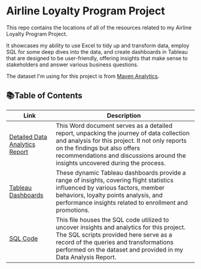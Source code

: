# Airline Loyalty Program Project

This repo contains the locations of all of the resources related to my Airline Loyalty Program Project.

It showcases my ability to use Excel to tidy up and transform data, employ SQL for some deep dives into the data, and create dashboards in Tableau that are designed to be user-friendly, offering insights that make sense to stakeholders and answer various business questions.

The dataset I'm using for this project is from [Maven Analytics](https://www.mavenanalytics.io/data-playground).

## 📚Table of Contents

| Link | Description |
| --- | --- |
| [Detailed Data Analytics Report](https://github.com/rachelle-norman/airline-loyalty-program-project/blob/main/Data%20Analysis%20Report.docx) | This Word document serves as a detailed report, unpacking the journey of data collection and analysis for this project. It not only reports on the findings but also offers recommendations and discussions around the insights uncovered during the process.
| [Tableau Dashboards](https://public.tableau.com/app/profile/rachelle.norman/viz/AirlineLoyaltyProgramProject/FlightLoyaltyProgramAComprehensiveLook?publish=yes) | These dynamic Tableau dashboards provide a range of insights, covering flight statistics influenced by various factors, member behaviors, loyalty points analysis, and performance insights related to enrollment and promotions. |
| [SQL Code](https://github.com/rachelle-norman/airline-loyalty-program-project/blob/main/sql-code.md) | This file houses the SQL code utilized to uncover insights and analytics for this project. The SQL scripts provided here serve as a record of the queries and transformations performed on the dataset and provided in my Data Analysis Report.
